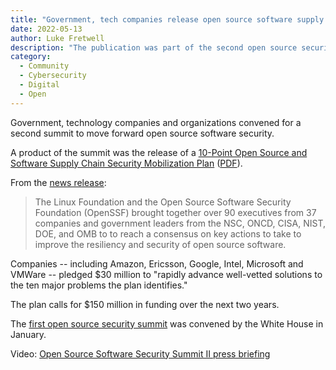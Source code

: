 ```yaml
---
title: "Government, tech companies release open source software supply chain security modernization plan"
date: 2022-05-13 
author: Luke Fretwell
description: "The publication was part of the second open source security summit."
category:
  - Community
  - Cybersecurity
  - Digital
  - Open
---
```


Government, technology companies and organizations convened for a second summit to move forward open source software security.

A product of the summit was the release of a [10-Point Open Source and Software Supply Chain Security Mobilization Plan](https://openssf.org/oss-security-mobilization-plan/) ([PDF](https://cta-redirect.hubspot.com/cta/redirect/8112310/3b79d59d-e8d3-4c69-a67b-6b87b325313c)).

From the [news release](https://openssf.org/press-release/2022/05/12/the-linux-foundation-and-open-source-software-security-foundation-openssf-gather-industry-and-government-leaders-for-open-source-software-security-summit-ii/):

> The Linux Foundation and the Open Source Software Security Foundation (OpenSSF) brought together over 90 executives from 37 companies and government leaders from the NSC, ONCD, CISA, NIST, DOE, and OMB to to reach a consensus on key actions to take to improve the resiliency and security of open source software. 

Companies -- including Amazon, Ericsson, Google, Intel, Microsoft and VMWare -- pledged $30 million to "rapidly advance well-vetted solutions to the ten major problems the plan identifies."

The plan calls for $150 million in funding over the next two years.

The [first open source security summit](/radar/white-house-open-source-security-summit) was convened by the White House in January.

Video: [Open Source Software Security Summit II press briefing](https://youtu.be/3-Pu9bbgCTE)